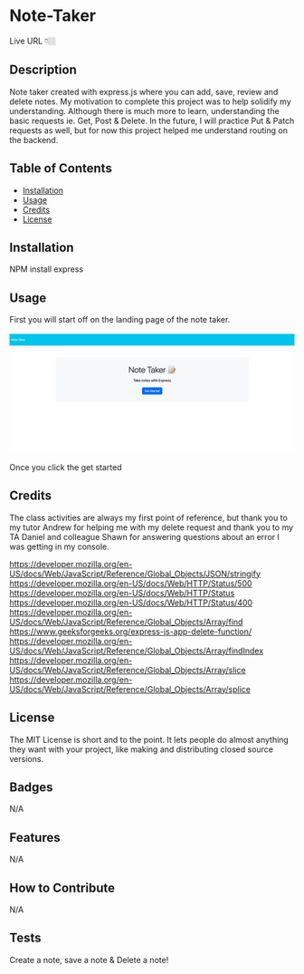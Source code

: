 # Note-Taker

Live URL 👇🏼 <br>

## Description

Note taker created with express.js where you can add, save, review and delete notes. My motivation to complete this project was to help solidify my understanding. Although there is much more to learn, understanding the basic requests ie. Get, Post & Delete. In the future, I will practice Put & Patch requests as well, but for now this project helped me understand routing on the backend.

## Table of Contents 

- [Installation](#installation)
- [Usage](#usage)
- [Credits](#credits)
- [License](#license)

## Installation

NPM install express

## Usage

First you will start off on the landing page of the note taker.<br>
<br>
<img width="1280" alt="landing page" src="./reademeimg/landing page.png"><br>
<br>
Once you click the get started

## Credits

The class activities are always my first point of reference, but thank you to my tutor Andrew for helping me with my delete request and thank you to my TA Daniel and colleague Shawn for answering questions about an error I was getting in my console.

https://developer.mozilla.org/en-US/docs/Web/JavaScript/Reference/Global_Objects/JSON/stringify
https://developer.mozilla.org/en-US/docs/Web/HTTP/Status/500
https://developer.mozilla.org/en-US/docs/Web/HTTP/Status
https://developer.mozilla.org/en-US/docs/Web/HTTP/Status/400
https://developer.mozilla.org/en-US/docs/Web/JavaScript/Reference/Global_Objects/Array/find
https://www.geeksforgeeks.org/express-js-app-delete-function/
https://developer.mozilla.org/en-US/docs/Web/JavaScript/Reference/Global_Objects/Array/findIndex
https://developer.mozilla.org/en-US/docs/Web/JavaScript/Reference/Global_Objects/Array/slice
https://developer.mozilla.org/en-US/docs/Web/JavaScript/Reference/Global_Objects/Array/splice

## License

The MIT License is short and to the point. It lets people do almost anything they want with your project, like making and distributing closed source versions.

## Badges

N/A

## Features

N/A

## How to Contribute

N/A

## Tests

Create a note, save a note & Delete a note!